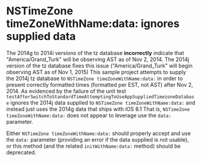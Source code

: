 # NSTimeZone timeZoneWithName:data: ignores supplied data

The 2014g to 2014i versions of the tz database **incorrectly** indicate that "America/Grand_Turk" will be observing AST as of Nov 2, 2014. The 2014j version of the tz database fixes this issue ("America/Grand_Turk" will begin observing AST as of Nov 1, 2015)
This sample project attempts to supply the 2014j tz database to `NSTimeZone timeZoneWithName:data:` in order to present correctly formatted times (formatted per EST, not AST) after Nov 2, 2014.
As evidenced by the failure of the unit test `testAfterSwitchToStandardTimeAttemptingToUseAppSuppliedTimezoneDatabase` ignores the 2014j data supplied to `NSTimeZone timeZoneWithName:data:` and instead just uses the 2014g data that ships with iOS 8.1
That is, `NSTimeZone timeZoneWithName:data:` does not appear to leverage use the `data:` parameter.

Either `NSTimeZone timeZoneWithName:data:` should properly accept and use the `data:` parameter (providing an error if the data supplied is not usable), or this method (and the related `initWithName:data:` method) should be deprecated.